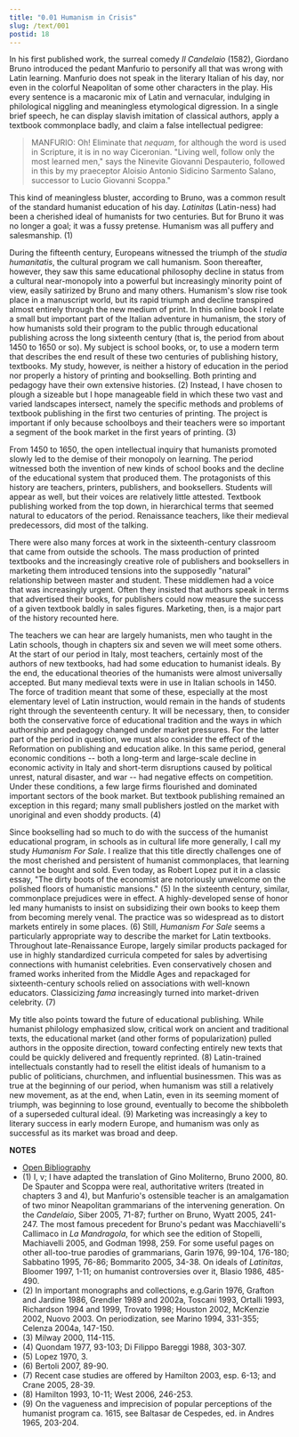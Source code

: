 ```yaml
---
title: "0.01 Humanism in Crisis"
slug: /text/001
postid: 18
---
```

In his first published work, the surreal comedy *Il Candelaio* (1582), Giordano Bruno introduced the pedant Manfurio to personify all that was wrong with Latin learning. Manfurio does not speak in the literary Italian of his day, nor even in the colorful Neapolitan of some other characters in the play. His every sentence is a macaronic mix of Latin and vernacular, indulging in philological niggling and meaningless etymological digression. In a single brief speech, he can display slavish imitation of classical authors, apply a textbook commonplace badly, and claim a false intellectual pedigree:

> MANFURIO: Oh! Eliminate that *nequam*, for although the word is used in Scripture, it is in no way Ciceronian. "Living well, follow only the most learned men," says the Ninevite Giovanni Despauterio, followed in this by my praeceptor Aloisio Antonio Sidicino Sarmento Salano, successor to Lucio Giovanni Scoppa."

This kind of meaningless bluster, according to Bruno, was a common result of the standard humanist education of his day. *Latinitas* (Latin-ness) had been a cherished ideal of humanists for two centuries. But for Bruno it was no longer a goal; it was a fussy pretense. Humanism was all puffery and salesmanship. (1)

During the fifteenth century, Europeans witnessed the triumph of the *studia humanitatis*, the cultural program we call humanism. Soon thereafter, however, they saw this same educational philosophy decline in status from a cultural near-monopoly into a powerful but increasingly minority point of view, easily satirized by Bruno and many others. Humanism's slow rise took place in a manuscript world, but its rapid triumph and decline transpired almost entirely through the new medium of print. In this online book I relate a small but important part of the Italian adventure in humanism, the story of how humanists sold their program to the public through educational publishing across the long sixteenth century (that is, the period from about 1450 to 1650 or so). My subject is school books, or, to use a modern term that describes the end result of these two centuries of publishing history, textbooks. My study, however, is neither a history of education in the period nor properly a history of printing and bookselling. Both printing and pedagogy have their own extensive histories. (2) Instead, I have chosen to plough a sizeable but I hope manageable field in which these two vast and varied landscapes intersect, namely the specific methods and problems of textbook publishing in the first two centuries of printing. The project is important if only because schoolboys and their teachers were so important a segment of the book market in the first years of printing. (3)

From 1450 to 1650, the open intellectual inquiry that humanists promoted slowly led to the demise of their monopoly on learning. The period witnessed both the invention of new kinds of school books and the decline of the educational system that produced them. The protagonists of this history are teachers, printers, publishers, and booksellers. Students will appear as well, but their voices are relatively little attested. Textbook publishing worked from the top down, in hierarchical terms that seemed natural to educators of the period. Renaissance teachers, like their medieval predecessors, did most of the talking.

There were also many forces at work in the sixteenth-century classroom that came from outside the schools. The mass production of printed textbooks and the increasingly creative role of publishers and booksellers in marketing them introduced tensions into the supposedly "natural" relationship between master and student. These middlemen had a voice that was increasingly urgent. Often they insisted that authors speak in terms that advertised their books, for publishers could now measure the success of a given textbook baldly in sales figures. Marketing, then, is a major part of the history recounted here.

The teachers we can hear are largely humanists, men who taught in the Latin schools, though in chapters six and seven we will meet some others. At the start of our period in Italy, most teachers, certainly most of the authors of new textbooks, had had some education to humanist ideals. By the end, the educational theories of the humanists were almost universally accepted. But many medieval texts were in use in Italian schools in 1450. The force of tradition meant that some of these, especially at the most elementary level of Latin instruction, would remain in the hands of students right through the seventeenth century. It will be necessary, then, to consider both the conservative force of educational tradition and the ways in which authorship and pedagogy changed under market pressures. For the latter part of the period in question, we must also consider the effect of the Reformation on publishing and education alike. In this same period, general economic conditions -- both a long-term and large-scale decline in economic activity in Italy and short-term disruptions caused by political unrest, natural disaster, and war -- had negative effects on competition. Under these conditions, a few large firms flourished and dominated important sectors of the book market. But textbook publishing remained an exception in this regard; many small publishers jostled on the market with unoriginal and even shoddy products. (4)

Since bookselling had so much to do with the success of the humanist educational program, in schools as in cultural life more generally, I call my study *Humanism For Sale*. I realize that this title directly challenges one of the most cherished and persistent of humanist commonplaces, that learning cannot be bought and sold. Even today, as Robert Lopez put it in a classic essay, "The dirty boots of the economist are notoriously unwelcome on the polished floors of humanistic mansions." (5) In the sixteenth century, similar, commonplace prejudices were in effect. A highly-developed sense of honor led many humanists to insist on subsidizing their own books to keep them from becoming merely venal. The practice was so widespread as to distort markets entirely in some places. (6) Still, *Humanism For Sale* seems a particularly appropriate way to describe the market for Latin textbooks. Throughout late-Renaissance Europe, largely similar products packaged for use in highly standardized curricula competed for sales by advertising connections with humanist celebrities. Even conservatively chosen and framed works inherited from the Middle Ages and repackaged for sixteenth-century schools relied on associations with well-known educators. Classicizing *fama* increasingly turned into market-driven celebrity. (7)

My title also points toward the future of educational publishing. While humanist philology emphasized slow, critical work on ancient and traditional texts, the educational market (and other forms of popularization) pulled authors in the opposite direction, toward confecting entirely new texts that could be quickly delivered and frequently reprinted. (8) Latin-trained intellectuals constantly had to resell the elitist ideals of humanism to a public of politicians, churchmen, and influential businessmen. This was as true at the beginning of our period, when humanism was still a relatively new movement, as at the end, when Latin, even in its seeming moment of triumph, was beginning to lose ground, eventually to become the shibboleth of a superseded cultural ideal. (9) Marketing was increasingly a key to literary success in early modern Europe, and humanism was only as successful as its market was broad and deep.

**NOTES**
* [Open Bibliography](/bibliography.pdf)
* (1) I, v; I have adapted the translation of Gino Moliterno, Bruno 2000, 80. De Spauter and Scoppa were real, authoritative writers (treated in chapters 3 and 4), but Manfurio's ostensible teacher is an amalgamation of two minor Neapolitan grammarians of the intervening generation. On the *Candelaio*, Siber 2005, 71-87; further on Bruno, Wyatt 2005, 241-247. The most famous precedent for Bruno's pedant was Macchiavelli's Callimaco in *La Mandragola*, for which see the edition of Stopelli, Machiavelli 2005, and Godman 1998, 259. For some useful pages on other all-too-true parodies of grammarians, Garin 1976, 99-104, 176-180; Sabbatino 1995, 76-86; Bommarito 2005, 34-38. On ideals of *Latinitas*, Bloomer 1997, 1-11; on humanist controversies over it, Blasio 1986, 485-490.
* (2) In important monographs and collections, e.g.Garin 1976, Grafton and Jardine 1986, Grendler 1989 and 2002a, Toscani 1993, Ortalli 1993, Richardson 1994 and 1999, Trovato 1998; Houston 2002, McKenzie 2002, Nuovo 2003. On periodization, see Marino 1994, 331-355; Celenza 2004a, 147-150.
* (3) Milway 2000, 114-115.
* (4) Quondam 1977, 93-103; Di Filippo Bareggi 1988, 303-307.
* (5) Lopez 1970, 3.
* (6) Bertoli 2007, 89-90.
* (7) Recent case studies are offered by Hamilton 2003, esp. 6-13; and Crane 2005, 28-39.
* (8) Hamilton 1993, 10-11; West 2006, 246-253.
* (9) On the vagueness and imprecision of popular perceptions of the humanist program ca. 1615, see Baltasar de Cespedes, ed. in Andres 1965, 203-204.
